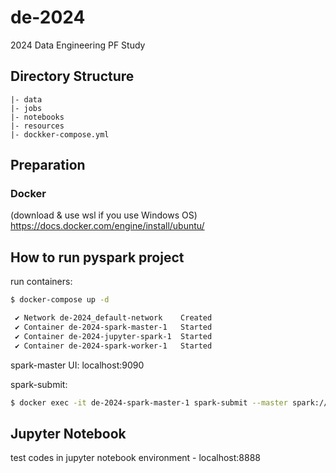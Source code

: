# de-2024
2024 Data Engineering PF Study 

## Directory Structure

```
|- data
|- jobs
|- notebooks
|- resources
|- dockker-compose.yml
```

## Preparation
### Docker
(download & use wsl if you use Windows OS)
https://docs.docker.com/engine/install/ubuntu/


## How to run pyspark project

run containers:

``` bash
$ docker-compose up -d

 ✔ Network de-2024_default-network    Created
 ✔ Container de-2024-spark-master-1   Started
 ✔ Container de-2024-jupyter-spark-1  Started
 ✔ Container de-2024-spark-worker-1   Started
```

spark-master UI: localhost:9090

spark-submit:

``` bash
$ docker exec -it de-2024-spark-master-1 spark-submit --master spark://spark-master:7077 jobs/hello-world.py data/<filename>
```

## Jupyter Notebook

test codes in jupyter notebook environment - localhost:8888
